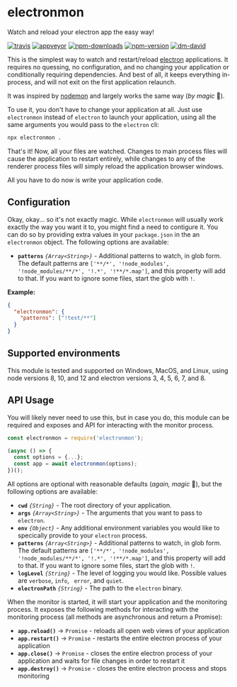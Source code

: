 # electronmon

Watch and reload your electron app the easy way!

[![travis][travis.svg]][travis.link]
[![appveyor][appveyor.svg]][appveyor.link]
[![npm-downloads][npm-downloads.svg]][npm.link]
[![npm-version][npm-version.svg]][npm.link]
[![dm-david][dm-david.svg]][dm-david.link]

[travis.svg]: https://travis-ci.com/catdad/electronmon.svg?branch=master
[travis.link]: https://travis-ci.com/catdad/electronmon
[appveyor.svg]: https://ci.appveyor.com/api/projects/status/github/catdad/electronmon?branch=master&svg=true
[appveyor.link]: https://ci.appveyor.com/project/catdad/electronmon
[npm-downloads.svg]: https://img.shields.io/npm/dm/electronmon.svg
[npm.link]: https://www.npmjs.com/package/electronmon
[npm-version.svg]: https://img.shields.io/npm/v/electronmon.svg
[dm-david.svg]: https://david-dm.org/catdad/electronmon.svg
[dm-david.link]: https://david-dm.org/catdad/electronmon

This is the simplest way to watch and restart/reload [electron](https://github.com/electron/electron) applications. It requires no quessing, no configuration, and no changing your application or conditionally requiring dependencies. And best of all, it keeps everything in-process, and will not exit on the first application relaunch.

It was inspired by [nodemon](https://github.com/remy/nodemon) and largely works the same way (_by magic_ 🧙).

To use it, you don't have to change your application at all. Just use `electronmon` instead of `electron` to launch your application, using all the same arguments you would pass to the `electron` cli:

```bash
npx electronmon .
```

That's it! Now, all your files are watched. Changes to main process files will cause the application to restart entirely, while changes to any of the renderer process files will simply reload the application browser windows.

All you have to do now is write your application code.

## Configuration

Okay, okay... so it's not exactly magic. While `electronmon` will usually work exactly the way you want it to, you might find a need to contigure it. You can do so by providing extra values in your `package.json` in the an `electronmon` object. The following options are available:

* **`patterns`** _`{Array<String>}`_ - Additional patterns to watch, in glob form. The default patterns are `['**/*', '!node_modules', '!node_modules/**/*', '!.*', '!**/*.map']`, and this property will add to that. If you want to ignore some files, start the glob with `!`.

**Example:**

```json
{
  "electronmon": {
    "patterns": ["!test/**"]
  }
}
```

## Supported environments

This module is tested and supported on Windows, MacOS, and Linux, using node versions 8, 10, and 12 and electron versions 3, 4, 5, 6, 7, and 8.

## API Usage

You will likely never need to use this, but in case you do, this module can be required and exposes and API for interacting with the monitor process.

```javascript
const electronmon = require('electronmon');

(async () => {
  const options = {...};
  const app = await electronmon(options);
})();
```

All options are optional with reasonable defaults (_again, magic_ 🧙), but the following options are available:

* **`cwd`** _`{String}`_ - The root directory of your application.
* **`args`** _`{Array<String>}`_ - The arguments that you want to pass to `electron`.
* **`env`** _`{Object}`_ - Any additional environment variables you would like to specically provide to your `electron` process.
* **`patterns`** _`{Array<String>}`_ - Additional patterns to watch, in glob form. The default patterns are `['**/*', '!node_modules', '!node_modules/**/*', '!.*', '!**/*.map']`, and this property will add to that. If you want to ignore some files, start the glob with `!`.
* **`logLevel`** _`{String}`_ - The level of logging you would like. Possible values are `verbose`, `info`, ` error`, and `quiet`.
* **`electronPath`** _`{String}`_ - The path to the `electron` binary.

When the monitor is started, it will start your application and the monitoring process. It exposes the following methods for interacting with the monitoring process (all methods are asynchronous and return a Promise):

* **`app.reload()`** → `Promise` - reloads all open web views of your application
* **`app.restart()`** → `Promise` - restarts the entire electron process of your application
* **`app.close()`** → `Promise` - closes the entire electron process of your application and waits for file changes in order to restart it
* **`app.destroy()`** → `Promise` - closes the entire electron process and stops monitoring

